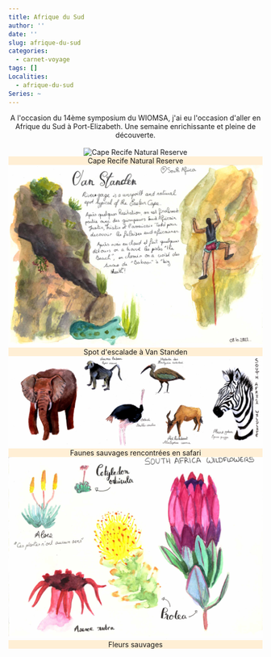 ```yaml
---
title: Afrique du Sud
author: ''
date: ''
slug: afrique-du-sud
categories:
  - carnet-voyage
tags: []
Localities: 
  - afrique-du-sud
Series: ~
---
```

<center> 
A l'occasion du 14ème symposium du WIOMSA, j'ai eu l'occasion d'aller en Afrique du Sud à Port-Elizabeth. Une semaine enrichissante et pleine de découverte.

<br>
<br>
<div class="container-fluid p-6 mx-auto grid grid-cols-1 md:grid-cols-2 lg:grid-cols-2 gap-8">
  <div class='row justify-content-center'>
    <div class="carnet_card">
      <div class="featured_img">
        <img src="SouthAfrica_cape_recife.png" alt="Cape Recife Natural Reserve"/></div>
      <div class="featured_txt" style="background-color: papayawhip">Cape Recife Natural Reserve</div>
    </div>
    <div class="carnet_card">
      <div class="featured_img">
        <img src="SouthAfrica_VanStanden.jpg" alt="Van standen"/></div>
      <div class="featured_txt" style="background-color: papayawhip">Spot d'escalade à Van Standen</div>
    </div>
        <div class="carnet_2p_card">
      <div class="featured_img">
        <img src="DoublePage_ASAnimaux.jpg" alt="Animaux de la savane"/></div>
      <div class="featured_txt" style="background-color: papayawhip">Faunes sauvages rencontrées en safari</div>
    </div>
    <div class="carnet_card">
      <div class="featured_img">
        <img src="SouthAfrica_Wildflowers.jpg" alt="Fleurs sauvages d'Afrique du Sud"/></div>
      <div class="featured_txt" style="background-color: papayawhip">Fleurs sauvages</div>
    </div>
  </div>
</div>

